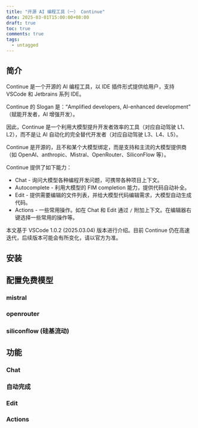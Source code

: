 ```yaml
---
title: "开源 AI 编程工具（一） Continue"
date: 2025-03-01T15:00:00+08:00
draft: true
toc: true
comments: true
tags:
  - untagged
---
```


## 简介

Continue 是一个开源的 AI 编程工具，以 IDE 插件形式提供给用户，支持 VSCode 和 Jetbrains 系列 IDE。

Continue 的 Slogan 是：“Amplified developers, AI-enhanced development” （赋能开发者，AI 增强开发）。

因此，Continue 是一个利用大模型提升开发者效率的工具（对应自动驾驶 L1、L2），而不是让 AI 自动化的完全替代开发者（对应自动驾驶 L3、L4、L5）。

Continue 是开源的，且不和某个大模型绑定，而是支持和主流的大模型提供商（如 OpenAI、anthropic、Mistral、OpenRouter、SiliconFlow 等）。

Continue 提供了如下能力：

* Chat - 询问大模型各种编程开发问题，可携带各种项目上下文。
* Autocomplete - 利用大模型的 FIM completion 能力，提供代码自动补全。
* Edit - 提供需要编辑的文件列表，并给大模型代码编辑需求，大模型自动生成代码。
* Actions - 一些常用操作。如在 Chat 和 Edit 通过 `/` 附加上下文。在编辑器右键选择一些常用的操作等。

本文基于 VSCode 1.0.2 (2025.03.04) 版本进行介绍。目前 Continue 仍在高速迭代，后续版本可能会有所变化，请以官方为准。

## 安装

## 配置免费模型

### mistral

### openrouter

### siliconflow (硅基流动)

## 功能

### Chat

### 自动完成

### Edit

### Actions
